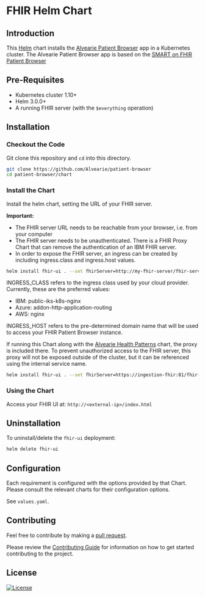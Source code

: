 # FHIR Helm Chart

## Introduction

This [Helm](https://github.com/kubernetes/helm) chart installs the [Alvearie Patient Browser](https://github.com/Alvearie/patient-browser) app in a Kubernetes cluster. The Alvearie Patient Browser app is based on the [SMART on FHIR Patient Browser](https://github.com/smart-on-fhir/patient-browser)

## Pre-Requisites

- Kubernetes cluster 1.10+
- Helm 3.0.0+
- A running FHIR server (with the `$everything` operation)

## Installation

### Checkout the Code

Git clone this repository and `cd` into this directory.

```bash
git clone https://github.com/Alvearie/patient-browser
cd patient-browser/chart
```

### Install the Chart

Install the helm chart, setting the URL of your FHIR server.

**Important:**
- The FHIR server URL needs to be reachable from your browser, i.e. from your computer
- The FHIR server needs to be unauthenticated. There is a FHIR Proxy Chart that can remove the authentication of an IBM FHIR server. 
- In order to expose the FHIR server, an ingress can be created by including ingress.class and ingress.host values.

```bash
helm install fhir-ui . --set fhirServer=http://my-fhir-server/fhir-server/api/v4 --set ingress.class=<<INGRESS_CLASS>> --set ingress.host=<<INGRESS_HOST>>
```

INGRESS_CLASS refers to the ingress class used by your cloud provider.  Currently, these are the preferred values: 
  - IBM: public-iks-k8s-nginx
  - Azure: addon-http-application-routing
  - AWS: nginx

INGRESS_HOST refers to the pre-determined domain name that will be used to access your FHIR Patient Browser instance.

If running this Chart along with the [Alvearie Health Patterns](https://github.com/Alvearie/health-patterns/tree/main/clinical-ingestion/helm-charts/alvearie-ingestion) chart, the proxy is included there.  To prevent unauthorized access to the FHIR server, this proxy will not be exposed outside of the cluster, but it can be referenced using the internal service name.

```bash
helm install fhir-ui . --set fhirServer=https://ingestion-fhir:81/fhir-server/api/v4 --set ingress.class=<<INGRESS_CLASS>> --set ingress.host=<<INGRESS_HOST>>
```

### Using the Chart

Access your FHIR UI at: `http://<external-ip>/index.html`

## Uninstallation

To uninstall/delete the `fhir-ui` deployment:

```bash
helm delete fhir-ui
```

## Configuration

Each requirement is configured with the options provided by that Chart.
Please consult the relevant charts for their configuration options.

See `values.yaml`.

## Contributing

Feel free to contribute by making a [pull request](https://github.com/Alvearie/patient-browser/pull/new/master).

Please review the [Contributing Guide](https://github.com/Alvearie/health-patterns/blob/main/CONTRIBUTING.md) for information on how to get started contributing to the project.

## License
[![License](https://img.shields.io/badge/License-Apache%202.0-blue.svg)](https://opensource.org/licenses/Apache-2.0) 

